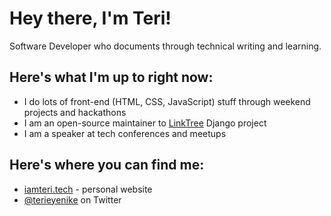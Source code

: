 # Hey there, I'm Teri!

Software Developer who documents through technical writing and learning.

## Here's what I'm up to right now:

- I do lots of front-end (HTML, CSS, JavaScript) stuff through weekend projects and hackathons
- I am an open-source maintainer to [LinkTree](https://github.com/Terieyenike/linktree/) Django project
- I am a speaker at tech conferences and meetups


## Here's where you can find me:

- [iamteri.tech](https://iamteri.tech) - personal website
- [@terieyenike](https://twitter.com/terieyenike) on Twitter
